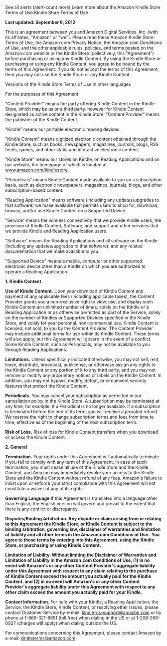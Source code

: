 See all alerts (alert-count more) Learn more about the Amazon Kindle Store Terms of Use.Kindle Store Terms of Use

**Last updated: September 6, 2012**

This is an agreement between you and Amazon Digital Services, Inc. (with its affiliates, "Amazon" or "we"). Please read these Amazon Kindle Store Terms of Use, the Amazon.com Privacy Notice, the Amazon.com Conditions of Use, and the other applicable rules, policies, and terms posted on the Amazon.com website or the Kindle Store (collectively, this "Agreement") before purchasing or using any Kindle Content. By using the Kindle Store or purchasing or using any Kindle Content, you agree to be bound by the terms of this Agreement. If you do not accept the terms of this Agreement, then you may not use the Kindle Store or any Kindle Content.

Versions of the Kindle Store Terms of Use in other languages

For the purposes of this Agreement:

"Content Provider" means the party offering Kindle Content in the Kindle Store, which may be us or a third party. however for Kindle Content designated as active content in the Kindle Store, "Content Provider" means the publisher of the Kindle Content.

"Kindle" means our portable electronic reading devices.

"Kindle Content" means digitized electronic content obtained through the Kindle Store, such as books, newspapers, magazines, journals, blogs, RSS feeds, games, and other static and interactive electronic content.

"Kindle Store" means our stores on Kindle, on Reading Applications and on our website, the homepage of which is located at www.amazon.com/kindlestore.

"Periodicals" means Kindle Content made available to you on a subscription basis, such as electronic newspapers, magazines, journals, blogs, and other subscription-based content.

"Reading Application" means software (including any updates/upgrades to that software) we make available that permits users to shop for, download, browse, and/or use Kindle Content on a Supported Device.

"Service" means the wireless connectivity that we provide Kindle users, the provision of Kindle Content, Software, and support and other services that we provide Kindle and Reading Application users.

"Software" means the Reading Applications and all software on the Kindle (including any updates/upgrades to that software), and any related documentation that we make available to you.

"Supported Device" means a mobile, computer or other supported electronic device other than a Kindle on which you are authorized to operate a Reading Application.

**1\. Kindle Content**

**Use of Kindle Content.** Upon your download of Kindle Content and payment of any applicable fees (including applicable taxes), the Content Provider grants you a non-exclusive right to view, use, and display such Kindle Content an unlimited number of times, solely on the Kindle or a Reading Application or as otherwise permitted as part of the Service, solely on the number of Kindles or Supported Devices specified in the Kindle Store, and solely for your personal, non-commercial use. Kindle Content is licensed, not sold, to you by the Content Provider. The Content Provider may include additional terms for use within its Kindle Content. Those terms will also apply, but this Agreement will govern in the event of a conflict. Some Kindle Content, such as Periodicals, may not be available to you through Reading Applications.

**Limitations.** Unless specifically indicated otherwise, you may not sell, rent, lease, distribute, broadcast, sublicense, or otherwise assign any rights to the Kindle Content or any portion of it to any third party, and you may not remove or modify any proprietary notices or labels on the Kindle Content. In addition, you may not bypass, modify, defeat, or circumvent security features that protect the Kindle Content.

**Periodicals.** You may cancel your subscription as permitted in our cancellation policy in the Kindle Store. A subscription may be terminated at any time, for example, if a Periodical is no longer available. If a subscription is terminated before the end of its term, you will receive a prorated refund. We reserve the right to change subscription terms and fees from time to time, effective as of the beginning of the next subscription term.

**Risk of Loss.** Risk of loss for Kindle Content transfers when you download or access the Kindle Content.

**2\. General**

**Termination.** Your rights under this Agreement will automatically terminate if you fail to comply with any term of this Agreement. In case of such termination, you must cease all use of the Kindle Store and the Kindle Content, and Amazon may immediately revoke your access to the Kindle Store and the Kindle Content without refund of any fees. Amazon's failure to insist upon or enforce your strict compliance with this Agreement will not constitute a waiver of any of its rights.

**Governing Language**.If this Agreement is translated into a language other than English, the English version will govern and prevail to the extent that there is any conflict or discrepancy.

**Disputes/Binding Arbitration. Any dispute or claim arising from or relating to this Agreement the Kindle Store, or Kindle Content is subject to the binding arbitration, governing law, disclaimer of warranties and limitation of liability and all other terms in the Amazon.com Conditions of Use . You agree to those terms by entering into this Agreement, using the Kindle Store, or purchasing or using Kindle Content.**

**Limitation of Liability. Without limiting the Disclaimer of Warranties and Limitation of Liability in the Amazon.com Conditions of Use, (1) in no event will Amazon's or any other Content Provider's aggregate liability under this Agreement with respect to any claim relating to the purchase of Kindle Content exceed the amount you actually paid for the Kindle Content. and (2) in no event will Amazon's or any other Content Provider's aggregate liability under this Agreement with respect to any other claim exceed the amount you actually paid for your Kindle.**

**Contact Information.** For help with your Kindle, a Reading Application, the Service, the Kindle Store, Kindle Content, or resolving other issues, please contact Customer Service by e-mail: kindle-cs-support@amazon.com or by phone at 1-866-321-8851 (toll free) when dialing in the US or at 1-206-266-0927 (charges will apply) when dialing outside the US.

For communications concerning this Agreement, please contact Amazon by e-mail: kindleterms@amazon.com.